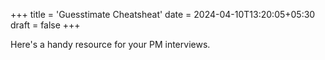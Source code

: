 +++
title = 'Guesstimate Cheatsheat'
date = 2024-04-10T13:20:05+05:30
draft = false
+++

Here's a handy resource for your PM interviews. 
